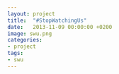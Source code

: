 ```yaml
---
layout: project
title:  "#StopWatchingUs"
date:   2013-11-09 00:00:00 +0200
image: swu.png
categories:
- project
tags:
- swu
---
```

